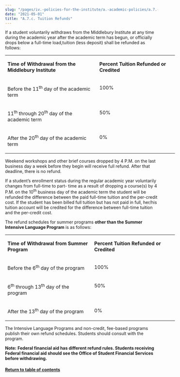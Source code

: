 ```yaml
---
slug: "/pages/iv.-policies-for-the-institute/a.-academic-policies/a.7.-policies-concerning-enrollment-and-payment-fees/a.7.c.-tuition-refunds"
date: "2021-05-01"
title: "A.7.c. Tuition Refunds"
---
```


If a student voluntarily withdraws from the Middlebury Institute at any time during the academic year after the academic term has begun, or officially drops below a full-time load,tuition (less deposit) shall be refunded as follows: 

<table style="width:571px">

<tbody>

<tr>

<td width="287" valign="top">

**<span>Time of Withdrawal from the Middlebury Institute</span>**

</td>

<td width="241" valign="top">

**<span>Percent Tuition Refunded or Credited</span>**

</td>

</tr>

<tr>

<td width="287" valign="top">

<span><span>Before the 11</span><sup><span>th</span></sup> <span>day of the academic term</span></span>

</td>

<td width="241" valign="top">

<span>100%</span>

</td>

</tr>

<tr>

<td width="287" valign="top">

<span><span>11</span><sup><span>th</span></sup> <span>through 20</span><sup><span>th</span></sup> <span>day of the academic term</span></span>

</td>

<td width="241" valign="top">

<span>50%</span>

</td>

</tr>

<tr>

<td width="287" valign="top">

<span><span>After the 20</span><sup><span>th</span></sup> <span>day of the academic term</span></span>

</td>

<td width="241" valign="top">

<span>0%</span>

</td>

</tr>

</tbody>

</table>

Weekend workshops and other brief courses dropped by 4 P.M. on the last business day a week before they begin will receive full refund. After that deadline, there is no refund. 

If a student’s enrollment status during the regular academic year voluntarily changes from full-time to part- time as a result of dropping a course(s) by 4 P.M. on the 10<sup>th</sup> business day of the academic term the student will be refunded the difference between the paid full-time tuition and the per-credit cost. If the student has been billed full tuition but has not paid in full, her/his tuition account will be credited for the difference between full-time tuition and the per-credit cost.  

The refund schedules for summer programs **other than the Summer Intensive Language Program** is as follows: 

<table style="width:571px">

<tbody>

<tr>

<td width="270" valign="top">

**<span>Time of Withdrawal from Summer Program</span>**

</td>

<td width="258" valign="top">

**<span>Percent Tuition Refunded or Credited</span>**

</td>

</tr>

<tr>

<td width="270" valign="top">

<span><span>Before the 6</span><sup><span>th</span></sup> <span>day of the program</span></span>

</td>

<td width="258" valign="top">

<span>100%</span>

</td>

</tr>

<tr>

<td width="270" valign="top">

<span><span>6</span><sup><span>th</span></sup> <span>through 13</span><sup><span>th</span></sup> <span>day of the program</span></span>

</td>

<td width="258" valign="top">

<span>50%</span>

</td>

</tr>

<tr>

<td width="270" valign="top">

<span><span>After the 13</span><sup><span>th</span></sup> <span>day of the program</span></span>

</td>

<td width="258" valign="top">

<span>0%</span>

</td>

</tr>

</tbody>

</table>

The Intensive Language Programs and non-credit, fee-based programs publish their own refund schedules. Students should consult with the program. 

**Note:** **Federal financial aid has different refund rules. Students receiving Federal financial aid should see the Office of Student Financial Services before withdrawing.<span style="text-decoration:line-through"></span>**

#### [Return to table of contents](http://www.middlebury.edu/about/handbook/iv.-policies-for-the-institute/a.-academic-policies/a.7.-policies-concerning-enrollment-and-payment-fees)